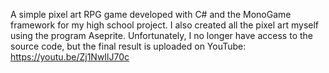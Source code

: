 A simple pixel art RPG game developed with C# and the MonoGame framework for my high school project. I also created all the pixel art myself using the program Aseprite. Unfortunately, I no longer have access to the source code, but the final result is uploaded on YouTube: https://youtu.be/Zj1NwIlJ70c

